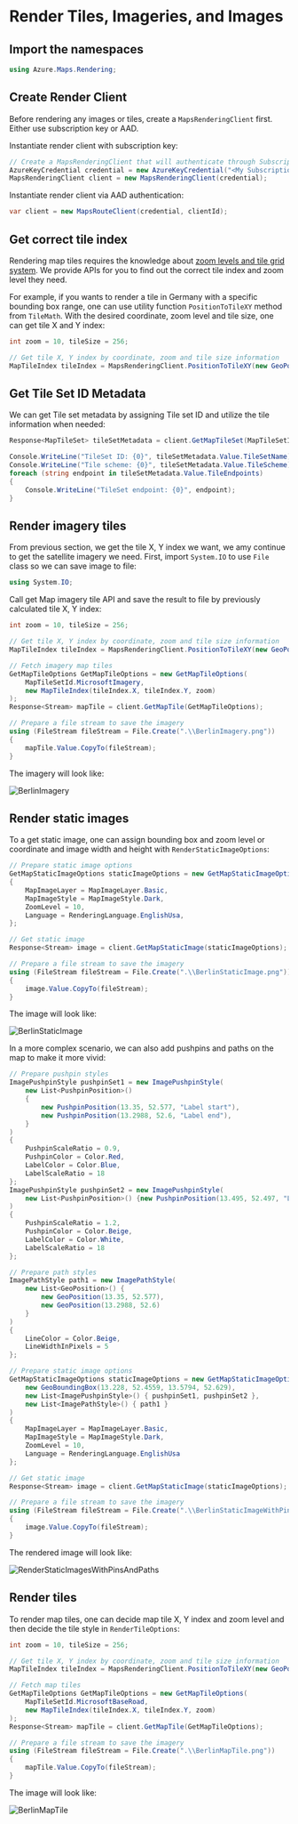 # Render Tiles, Imageries, and Images

## Import the namespaces

```C# Snippet:RenderImportNamespace
using Azure.Maps.Rendering;
```

## Create Render Client

Before rendering any images or tiles, create a `MapsRenderingClient` first. Either use subscription key or AAD.

Instantiate render client with subscription key:

```C# Snippet:InstantiateRenderClientViaSubscriptionKey
// Create a MapsRenderingClient that will authenticate through Subscription Key (Shared key)
AzureKeyCredential credential = new AzureKeyCredential("<My Subscription Key>");
MapsRenderingClient client = new MapsRenderingClient(credential);
```

Instantiate render client via AAD authentication:

```C# #region Snippet:InstantiateRenderClientViaAAD
var client = new MapsRouteClient(credential, clientId);
```

## Get correct tile index

Rendering map tiles requires the knowledge about [zoom levels and tile grid system](https://docs.microsoft.com/azure/azure-maps/zoom-levels-and-tile-grid). We provide APIs for you to find out the correct tile index and zoom level they need.

For example, if you wants to render a tile in Germany with a specific bounding box range, one can use utility function `PositionToTileXY` method from `TileMath`. With the desired coordinate, zoom level and tile size, one can get tile X and Y index:

```C# Snippet:GetTileXY
int zoom = 10, tileSize = 256;

// Get tile X, Y index by coordinate, zoom and tile size information
MapTileIndex tileIndex = MapsRenderingClient.PositionToTileXY(new GeoPosition(13.3854, 52.517), zoom, tileSize);
```

## Get Tile Set ID Metadata

We can get Tile set metadata by assigning Tile set ID and utilize the tile information when needed:

```C# Snippet:GetMapTileSet
Response<MapTileSet> tileSetMetadata = client.GetMapTileSet(MapTileSetId.MicrosoftBaseRoad);

Console.WriteLine("TileSet ID: {0}", tileSetMetadata.Value.TileSetName);
Console.WriteLine("Tile scheme: {0}", tileSetMetadata.Value.TileScheme);
foreach (string endpoint in tileSetMetadata.Value.TileEndpoints)
{
    Console.WriteLine("TileSet endpoint: {0}", endpoint);
}
```

## Render imagery tiles

From previous section, we get the tile X, Y index we want, we amy continue to get the satellite imagery we need. First, import `System.IO` to use `File` class so we can save image to file:

```C# Snippet:SaveToFile
using System.IO;
```

Call get Map imagery tile API and save the result to file by previously calculated tile X, Y index:

```C# Snippet:GetImageryMapTiles
int zoom = 10, tileSize = 256;

// Get tile X, Y index by coordinate, zoom and tile size information
MapTileIndex tileIndex = MapsRenderingClient.PositionToTileXY(new GeoPosition(13.3854, 52.517), zoom, tileSize);

// Fetch imagery map tiles
GetMapTileOptions GetMapTileOptions = new GetMapTileOptions(
    MapTileSetId.MicrosoftImagery,
    new MapTileIndex(tileIndex.X, tileIndex.Y, zoom)
);
Response<Stream> mapTile = client.GetMapTile(GetMapTileOptions);

// Prepare a file stream to save the imagery
using (FileStream fileStream = File.Create(".\\BerlinImagery.png"))
{
    mapTile.Value.CopyTo(fileStream);
}
```

The imagery will look like:

![BerlinImagery](https://github.com/Azure/azure-sdk-for-net/blob/main/sdk/maps/Azure.Maps.Rendering/tests/BerlinImagery.png?raw=true "Berlin satellite image")

## Render static images

To a get static image, one can assign bounding box and zoom level or coordinate and image width and height with `RenderStaticImageOptions`:

```C# Snippet:RenderStaticImages
// Prepare static image options
GetMapStaticImageOptions staticImageOptions = new GetMapStaticImageOptions(new GeoBoundingBox(13.228,52.4559,13.5794,52.629))
{
    MapImageLayer = MapImageLayer.Basic,
    MapImageStyle = MapImageStyle.Dark,
    ZoomLevel = 10,
    Language = RenderingLanguage.EnglishUsa,
};

// Get static image
Response<Stream> image = client.GetMapStaticImage(staticImageOptions);

// Prepare a file stream to save the imagery
using (FileStream fileStream = File.Create(".\\BerlinStaticImage.png"))
{
    image.Value.CopyTo(fileStream);
}
```

The image will look like:

![BerlinStaticImage](https://github.com/Azure/azure-sdk-for-net/blob/main/sdk/maps/Azure.Maps.Rendering/tests/BerlinStaticImage.png?raw=true "Berlin static map image")

In a more complex scenario, we can also add pushpins and paths on the map to make it more vivid:

```C# Snippet:RenderStaticImagesWithPinsAndPaths
// Prepare pushpin styles
ImagePushpinStyle pushpinSet1 = new ImagePushpinStyle(
    new List<PushpinPosition>()
    {
        new PushpinPosition(13.35, 52.577, "Label start"),
        new PushpinPosition(13.2988, 52.6, "Label end"),
    }
)
{
    PushpinScaleRatio = 0.9,
    PushpinColor = Color.Red,
    LabelColor = Color.Blue,
    LabelScaleRatio = 18
};
ImagePushpinStyle pushpinSet2 = new ImagePushpinStyle(
    new List<PushpinPosition>() {new PushpinPosition(13.495, 52.497, "Label 3")}
)
{
    PushpinScaleRatio = 1.2,
    PushpinColor = Color.Beige,
    LabelColor = Color.White,
    LabelScaleRatio = 18
};

// Prepare path styles
ImagePathStyle path1 = new ImagePathStyle(
    new List<GeoPosition>() {
        new GeoPosition(13.35, 52.577),
        new GeoPosition(13.2988, 52.6)
    }
)
{
    LineColor = Color.Beige,
    LineWidthInPixels = 5
};

// Prepare static image options
GetMapStaticImageOptions staticImageOptions = new GetMapStaticImageOptions(
    new GeoBoundingBox(13.228, 52.4559, 13.5794, 52.629),
    new List<ImagePushpinStyle>() { pushpinSet1, pushpinSet2 },
    new List<ImagePathStyle>() { path1 }
)
{
    MapImageLayer = MapImageLayer.Basic,
    MapImageStyle = MapImageStyle.Dark,
    ZoomLevel = 10,
    Language = RenderingLanguage.EnglishUsa
};

// Get static image
Response<Stream> image = client.GetMapStaticImage(staticImageOptions);

// Prepare a file stream to save the imagery
using (FileStream fileStream = File.Create(".\\BerlinStaticImageWithPinsAndPaths.png"))
{
    image.Value.CopyTo(fileStream);
}
```

The rendered image will look like:

![RenderStaticImagesWithPinsAndPaths](https://github.com/Azure/azure-sdk-for-net/blob/main/sdk/maps/Azure.Maps.Rendering/tests/BerlinStaticImageWithPinsAndPaths.png?raw=true "Static map image with pushpin and path")

## Render tiles

To render map tiles, one can decide map tile X, Y index and zoom level and then decide the tile style in `RenderTileOptions`:

```C# Snippet:RenderMapTiles
int zoom = 10, tileSize = 256;

// Get tile X, Y index by coordinate, zoom and tile size information
MapTileIndex tileIndex = MapsRenderingClient.PositionToTileXY(new GeoPosition(13.3854, 52.517), zoom, tileSize);

// Fetch map tiles
GetMapTileOptions GetMapTileOptions = new GetMapTileOptions(
    MapTileSetId.MicrosoftBaseRoad,
    new MapTileIndex(tileIndex.X, tileIndex.Y, zoom)
);
Response<Stream> mapTile = client.GetMapTile(GetMapTileOptions);

// Prepare a file stream to save the imagery
using (FileStream fileStream = File.Create(".\\BerlinMapTile.png"))
{
    mapTile.Value.CopyTo(fileStream);
}
```

The image will look like:

![BerlinMapTile](https://github.com/Azure/azure-sdk-for-net/blob/main/sdk/maps/Azure.Maps.Rendering/tests/BerlinMapTile.png?raw=true "Berlin map tile image")